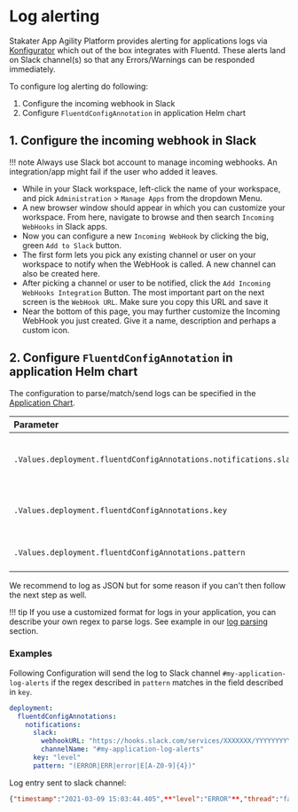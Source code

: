 # Log alerting

Stakater App Agility Platform provides alerting for applications logs via [Konfigurator](https://github.com/stakater/Konfigurator) which out of the box integrates with Fluentd. These alerts land on Slack channel(s) so that any Errors/Warnings can be responded immediately.

To configure log alerting do following:

1. Configure the incoming webhook in Slack
1. Configure `FluentdConfigAnnotation` in application Helm chart

## 1. Configure the incoming webhook in Slack

!!! note
    Always use Slack bot account to manage incoming webhooks. An integration/app might fail if the user who added it leaves.

- While in your Slack workspace, left-click the name of your workspace, and pick `Administration` > `Manage Apps` from the dropdown Menu.
- A new browser window should appear in which you can customize your workspace. From here, navigate to browse and then search `Incoming WebHooks` in Slack apps.
- Now you can configure a new `Incoming WebHook` by clicking the big, green `Add to Slack` button.
- The first form lets you pick any existing channel or user on your workspace to notify when the WebHook is called. A new channel can also be created here.
- After picking a channel or user to be notified, click the `Add Incoming WebHooks Integration` Button. The most important part on the next screen is the `WebHook URL`. Make sure you copy this URL and save it
- Near the bottom of this page, you may further customize the Incoming WebHook you just created. Give it a name, description and perhaps a custom icon.

## 2. Configure `FluentdConfigAnnotation` in application Helm chart

The configuration to parse/match/send logs can be specified in the [Application Chart](https://github.com/stakater-charts/application).

| Parameter | Description |
|:---|:---|
|`.Values.deployment.fluentdConfigAnnotations.notifications.slack`|specify Slack *`webhookURL`* and *`channelName`*|
|`.Values.deployment.fluentdConfigAnnotations.key`|specify log field to match the regex|
|`.Values.deployment.fluentdConfigAnnotations.pattern`|specify regex to be matched|

We recommend to log as JSON but for some reason if you can't then follow the next step as well.

!!! tip
    If you use a customized format for logs in your application, you can describe your own regex to parse logs. See example in our [log parsing](../logging-stack/overview.md) section.

### Examples

Following Configuration will send the log to Slack channel `#my-application-log-alerts` if the regex described in `pattern` matches in the field described in `key`.

```yaml
deployment:
  fluentdConfigAnnotations:
    notifications:
      slack:
        webhookURL: "https://hooks.slack.com/services/XXXXXXX/YYYYYYYYY/aaaaaaabbbbbcccccddd"
        channelName: "#my-application-log-alerts"
      key: "level"
      pattern: "(ERROR|ERR|error|E[A-Z0-9]{4})"
```

Log entry sent to slack channel:

```json
{"timestamp":"2021-03-09 15:03:44.405",**"level":"ERROR"**,"thread":"failedEventListener-0-C-1","logger":"org.apache.kafka.clients.consumer.internals.ConsumerCoordinator","message":"[Consumer instanceId=qwertyapp-54f646c54c-9bblt-0, clientId=consumer-app-54f646c54c-9bblt-0, groupId=qwertyapp-consumer] Setting offset for partition qwertyapp.failed-events-0 to the committed offset FetchPosition{offset=0, offsetEpoch=Optional.empty, currentLeader=LeaderAndEpoch{leader=Optional[qwertyapp-kafka-0.qwertyapp-kafka-brokers.team-dev.svc:9092 (id: 0 rack: null)], epoch=0}}","context":"default"}
```
